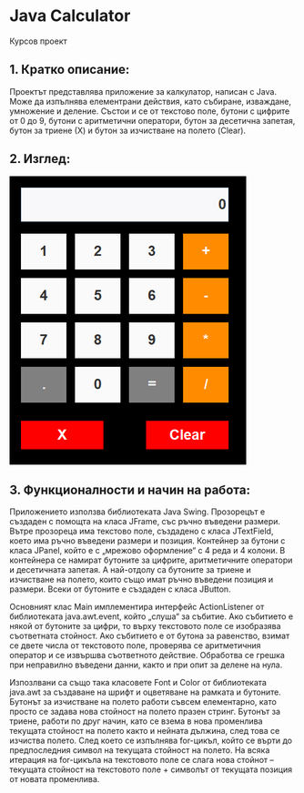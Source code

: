 # Java Calculator 

Курсов проект 

## 1.	Кратко описание:

Проектът представлява приложение за калкулатор, написан с Java. Може да изпълнява елементрани действия, като 
събиране, изваждане, умножение и деление. Състои и се от текстово поле, бутони с цифрите от 0 до 9, бутони с 
аритметични оператори, бутон за десетична запетая, бутон за триене (Х) и бутон за изчистване на полето (Clear). 

## 2. Изглед: 

![App View](https://github.com/ZlatinZlatinov/Java-Demo-Examples/blob/main/Calculator/calc2.png "App view supposed to be here")

## 3.	Функционалности и начин на работа:

  Приложението използва библиотеката Java Swing. Прозорецът е създаден с помощта на класа JFrame, със ръчно въведени размери. 
Вътре прозореца има текстово поле, създадено с класа JTextField, което има ръчно въведени размери и позиция. Контейнер 
за бутони с класа JPanel, който е с „мрежово оформление“ с 4 реда и 4 колони. В контейнера се намират бутоните за цифрите, 
аритметичните оператори и десетичната запетая. А най-отдолу са бутоните за триене и изчистване на полето, които също имат 
ръчно въведени позиция и размери. Всеки от бутоните е създаден с класа JButton.

  Основният клас Main имплементира интерфейс ActionListener от библиотеката java.awt.event, който „слуша“ за събитие. Ако 
събитието е някой от бутоните за цифри, то върху текстовото поле се изобразява съответната стойност. Ако събитието е от 
бутона за равенство, взимат се двете числа от текстовото поле, проверява се аритметичния оператор и се извършва съответното 
действие. Обработва се грешка при неправилно въвeдени данни, както и при опит за делене на нула. 

  Изпозлвани са също така класовете Font и Color от библиотеката java.awt за създаване на шрифт и оцветяване на рамкaта и бутоните. 
Бутонът за изчистване на полето работи съвсем елементарно, като просто се задава нова стойност на полето празен стринг. Бутонът 
за триене, работи по друг начин, като се взема в нова променлива текущата стойност на полето както  и нейната дължина, след това 
се изчиства полето. След което се изпълнява for-цикъл, който се върти до предпоследния символ на текущата стойност на полето. 
На всяка итерация на for-цикъла на текстовото поле се слага нова стойнот – текущата стойност на текстовото поле + символът 
от текущата позиция  от новата променлива.

